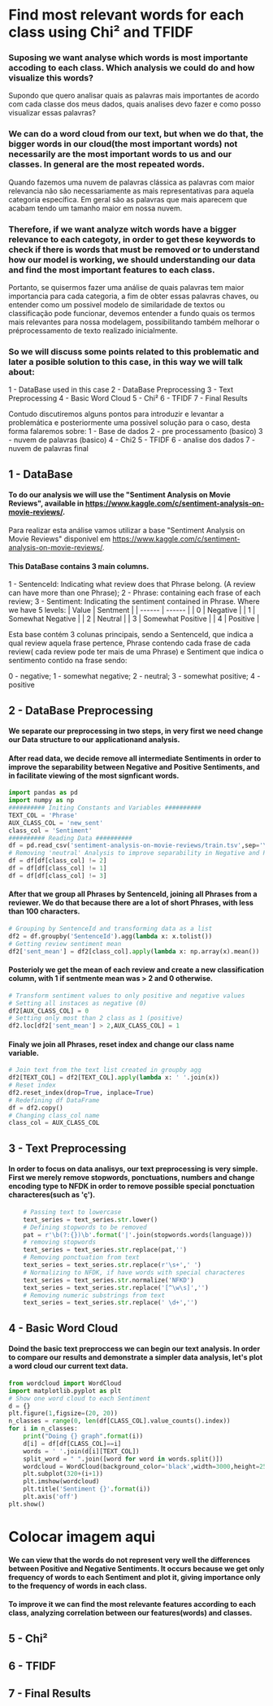 # Find most relevant words for each class using Chi² and TFIDF

### Suposing we want analyse which words is most importante accoding to each class. Which analysis we could do and how visualize this words?

Supondo que quero analisar quais as palavras mais importantes de acordo com cada classe dos meus dados, quais analises devo fazer e como posso visualizar essas palavras?

### We can do a word cloud from our text, but when we do that, the bigger words in our cloud(the most important words) not necessarily are the most important words to us and our classes. In general are the most repeated words.
Quando fazemos uma nuvem de palavras clássica as palavras com maior relevancia não são necessariamente as mais representativas para aquela categoria específica. Em geral são as palavras que mais aparecem que acabam tendo um tamanho maior em nossa nuvem.

### Therefore, if we want analyze witch words have a bigger relevance to each categoty, in order to get these keywords to check if there is words that must be removed or to understand how our model is working, we should understanding our data and find the most important features to each class. 
Portanto, se quisermos fazer uma análise de quais palavras tem maior importancia para cada categoria, a fim de obter essas palavras chaves, ou entender como um possivel modelo de similaridade de textos ou classificação pode funcionar, devemos entender a fundo quais os termos mais relevantes para nossa modelagem, possibilitando também melhorar o préprocessamento de texto realizado inicialmente.

### So we will discuss some points related to this problematic and later a posible solution to this case, in this way we will talk about:
 1 - DataBase used in this case
 2 - DataBase Preprocessing
 3 - Text Preprocessing
 4 - Basic Word Cloud
 5 - Chi²
 6 - TFIDF
 7 - Final Results
 
Contudo discutiremos alguns pontos para introduzir e levantar a problemática e posteriormente uma possivel solução para o caso, desta forma falaremos sobre:
1 - Base de dados
2 - pre processamento (basico)
3 - nuvem de palavras (basico)
4 - Chi2
5 - TFIDF
6 - analise dos dados
7 - nuvem de palavras final



## 1 - DataBase

#### To do our analysis we will use the **"Sentiment Analysis on Movie Reviews"**, available in https://www.kaggle.com/c/sentiment-analysis-on-movie-reviews/.
Para realizar esta análise vamos utilizar a base "Sentiment Analysis on Movie Reviews" disponivel em https://www.kaggle.com/c/sentiment-analysis-on-movie-reviews/.
#### This DataBase contains 3 main columns.
 1 - SentenceId: Indicating what review does that Phrase belong. (A review can have more than one Phrase);
 2 - Phrase: containing each frase of each review;
 3 - Sentiment: Indicating the sentiment contained in Phrase. Where we have 5 levels:
| Value | Sentment |
| ------ | ------ |
| 0 | Negative |
| 1 | Somewhat Negative |
| 2 | Neutral |
| 3 | Somewhat Positive |
| 4 | Positive |
 
Esta base contém 3 colunas principais, sendo a SentenceId, que indica a qual review aquela frase pertence, Phrase contendo cada frase de cada review( cada review pode ter mais de uma Phrase) e Sentiment que indica o sentimento contido na frase sendo:

0 - negative; 1 - somewhat negative; 2 - neutral; 3 - somewhat positive; 4 - positive




## 2 - DataBase Preprocessing
#### We separate our preprocessing in two steps, in very first we need change our Data structure to our applicationand analysis.
#### After read data, we decide remove all intermediate Sentiments in order to improve the separability between **Negative** and **Positive** Sentiments, and in facilitate viewing of the most signficant words.

```python
import pandas as pd
import numpy as np
########## Initing Constants and Variables ##########
TEXT_COL = 'Phrase'
AUX_CLASS_COL = 'new_sent'
class_col = 'Sentiment'
########## Reading Data ##########
df = pd.read_csv('sentiment-analysis-on-movie-reviews/train.tsv',sep='\t')
# Removing 'neutral' Analysis to improve separability in Negative and Positive Class
df = df[df[class_col] != 2]
df = df[df[class_col] != 1]
df = df[df[class_col] != 3]
```

#### After that we group all Phrases by SentenceId, joining all Phrases from a reviewer. We do that because there are a lot of short Phrases, with less than 100 characters.
```python
# Grouping by SentenceId and transforming data as a list
df2 = df.groupby('SentenceId').agg(lambda x: x.tolist())
# Getting review sentiment mean 
df2['sent_mean'] = df2[class_col].apply(lambda x: np.array(x).mean())
```

#### Posterioly we get the mean of each review and create a new classification column, with 1 if sentmente mean was > 2 and 0 otherwise.
```python
# Transform sentiment values to only positive and negative values
# Setting all instaces as negative (0)
df2[AUX_CLASS_COL] = 0 
# Setting only most than 2 class as 1 (positive)
df2.loc[df2['sent_mean'] > 2,AUX_CLASS_COL] = 1
```
#### Finaly we join all Phrases, reset index and change our class name variable.
```python
# Join text from the text list created in groupby agg
df2[TEXT_COL] = df2[TEXT_COL].apply(lambda x: ' '.join(x))
# Reset index
df2.reset_index(drop=True, inplace=True)
# Redefining df DataFrame
df = df2.copy()
# Changing class_col name
class_col = AUX_CLASS_COL
```

## 3 - Text Preprocessing

#### In order to focus on data analisys, our text preprocessing is very simple. First we merely remove stopwords, ponctuations, numbers and change encoding type to NFDK in order to remove possible special ponctuation characteres(such as 'ç').

```python
    # Passing text to lowercase
    text_series = text_series.str.lower()
    # Defining stopwords to be removed
    pat = r'\b(?:{})\b'.format('|'.join(stopwords.words(language)))
    # removing stopwords
    text_series = text_series.str.replace(pat,'')
    # Removing ponctuation from text
    text_series = text_series.str.replace(r'\s+',' ')
    # Normalizing to NFDK, if have words with special characteres
    text_series = text_series.str.normalize('NFKD')
    text_series = text_series.str.replace('[^\w\s]','')
    # Removing numeric substrings from text
    text_series = text_series.str.replace(' \d+','')
```

## 4 - Basic Word Cloud
#### Doind the basic text preproccess we can begin our text analysis. In order to compare our results and demonstrate a simpler data analysis, let's plot a word cloud our current text data.

```python
from wordcloud import WordCloud
import matplotlib.pyplot as plt
# Show one word cloud to each Sentiment
d = {}
plt.figure(1,figsize=(20, 20))
n_classes = range(0, len(df[CLASS_COL].value_counts().index))
for i in n_classes:
    print("Doing {} graph".format(i))
    d[i] = df[df[CLASS_COL]==i]
    words = ' '.join(d[i][TEXT_COL])
    split_word = " ".join([word for word in words.split()])
    wordcloud = WordCloud(background_color='black',width=3000,height=2500).generate(split_word)
    plt.subplot(320+(i+1))
    plt.imshow(wordcloud)
    plt.title('Sentiment {}'.format(i))
    plt.axis('off')
plt.show()
```

# Colocar imagem aqui

#### We can view that the words do not represent very well the differences between Positive and Negative Sentiments. It occurs because we get only frequency of words to each Sentiment and plot it, giving importance only to the frequency of words in each class.
#### To improve it we can find the most relevante features according to each class, analyzing correlation between our features(words) and classes.

## 5 - Chi²
## 6 - TFIDF
## 7 - Final Results
